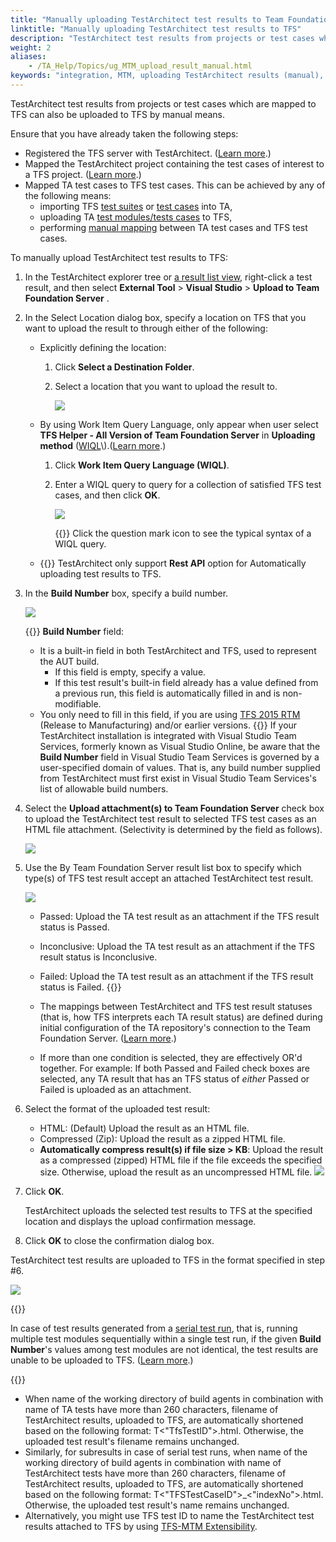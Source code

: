 ```yaml
--- 
title: "Manually uploading TestArchitect test results to Team Foundation Server"
linktitle: "Manually uploading TestArchitect test results to TFS"
description: "TestArchitect test results from projects or test cases which are mapped to TFS can also be uploaded to TFS by manual means."
weight: 2
aliases: 
    - /TA_Help/Topics/ug_MTM_upload_result_manual.html
keywords: "integration, MTM, uploading TestArchitect results (manual), uploading TestArchitect results (manual), Microsoft Test Manager, uploading TestArchitect results (manual)"
---
```


TestArchitect test results from projects or test cases which are mapped to TFS can also be uploaded to TFS by manual means.

Ensure that you have already taken the following steps:

-   Registered the TFS server with TestArchitect. \([Learn more](/user-guide/integration-with-third-party-tools/tfs-integration/on-premises-tfs-environment-configuration/authoring-test-procedures-under-on-premises-tfs/configuring-ta-for-a-tfs-connection).\)
-   Mapped the TestArchitect project containing the test cases of interest to a TFS project. \([Learn more](/user-guide/integration-with-third-party-tools/tfs-integration/on-premises-tfs-environment-configuration/authoring-test-procedures-under-on-premises-tfs/mapping-a-ta-project-to-a-tfs-project).\)
-   Mapped TA test cases to TFS test cases. This can be achieved by any of the following means:
    -   importing TFS [test suites](/user-guide/integration-with-third-party-tools/tfs-integration/on-premises-tfs-environment-configuration/authoring-test-procedures-under-on-premises-tfs/importing-tfs-test-suites) or [test cases](/user-guide/integration-with-third-party-tools/tfs-integration/on-premises-tfs-environment-configuration/authoring-test-procedures-under-on-premises-tfs/importing-tfs-test-cases) into TA,
    -   uploading TA [test modules/tests cases](/user-guide/integration-with-third-party-tools/tfs-integration/on-premises-tfs-environment-configuration/authoring-test-procedures-under-on-premises-tfs/uploading-ta-test-modules-test-cases-to-tfs) to TFS,
    -   performing [manual mapping](/user-guide/integration-with-third-party-tools/tfs-integration/on-premises-tfs-environment-configuration/running-tests-under-on-premises-tfs/mapping-ta-test-cases-to-tfs-test-cases) between TA test cases and TFS test cases.

To manually upload TestArchitect test results to TFS:

1.  In the TestArchitect explorer tree or [a result list view](/user-guide/projects-and-project-items/project-items/list-view/result-list-view/), right-click a test result, and then select **External Tool** \> **Visual Studio** \> **Upload to Team Foundation Server** .

2.  In the Select Location dialog box, specify a location on TFS that you want to upload the result to through either of the following:

    -   Explicitly defining the location:
        1.  Click **Select a Destination Folder**.
        2.  Select a location that you want to upload the result to.

            ![](/images/TA_Help/Images/ug_MTM_Select_Location_dlg_manual.png)

    -   By using Work Item Query Language, only appear when user select **TFS Helper - All Version of Team Foundation Server** in **Uploading method** \([WIQL](https://msdn.microsoft.com/en-us/library/bb130306(v=vs.90).aspx)\).\([Learn more](/user-guide/integration-with-third-party-tools/tfs-integration/on-premises-tfs-environment-configuration/running-tests-under-on-premises-tfs/uploading-testarchitect-test-results/work-item-query-reference).\)
        1.  Click **Work Item Query Language \(WIQL\)**.
        2.  Enter a WIQL query to query for a collection of satisfied TFS test cases, and then click **OK**.

            ![](/images/TA_Help/Images/WIQL_command_2.png)

            {{<tip>}} Click the question mark icon to see the typical syntax of a WIQL query.

    -   {{<note>}} TestArchitect only support **Rest API** option for Automatically uploading test results to TFS.
3.  In the **Build Number** box, specify a build number.

    ![](/images/TA_Help/Images/ug_MTM_build_number_enter.png)

    {{<note>}} **Build Number** field:

    -   It is a built-in field in both TestArchitect and TFS, used to represent the AUT build.
        -   If this field is empty, specify a value.
        -   If this test result's built-in field already has a value defined from a previous run, this field is automatically filled in and is non-modifiable.
    -   You only need to fill in this field, if you are using [TFS 2015 RTM](https://www.visualstudio.com/en-us/news/releasenotes/tfs2015-rtm-vs) \(Release to Manufacturing\) and/or earlier versions.
    {{<important>}} If your TestArchitect installation is integrated with Visual Studio Team Services, formerly known as Visual Studio Online, be aware that the **Build Number** field in Visual Studio Team Services is governed by a user-specified domain of values. That is, any build number supplied from TestArchitect must first exist in Visual Studio Team Services's list of allowable build numbers.

4.  Select the **Upload attachment\(s\) to Team Foundation Server** check box to upload the TestArchitect test result to selected TFS test cases as an HTML file attachment. \(Selectivity is determined by the field as follows\).

    ![](/images/TA_Help/Images/ug_MTM_upload_results_manual.png)

5.  Use the By Team Foundation Server result list box to specify which type\(s\) of TFS test result accept an attached TestArchitect test result.

    ![](/images/TA_Help/Images/ug_MTM_upload_results_manual_MTM_result_types.png)

    -   Passed: Upload the TA test result as an attachment if the TFS result status is Passed.
    -   Inconclusive: Upload the TA test result as an attachment if the TFS result status is Inconclusive.
    -   Failed: Upload the TA test result as an attachment if the TFS result status is Failed.
    {{<note>}}

    -   The mappings between TestArchitect and TFS test result statuses \(that is, how TFS interprets each TA result status\) are defined during initial configuration of the TA repository's connection to the Team Foundation Server. \([Learn more](/user-guide/integration-with-third-party-tools/tfs-integration/on-premises-tfs-environment-configuration/authoring-test-procedures-under-on-premises-tfs/configuring-ta-for-a-tfs-connection#choice_xrl_w5x_xs).\)
    -   If more than one condition is selected, they are effectively OR'd together. For example: If both Passed and Failed check boxes are selected, any TA result that has an TFS status of *either* Passed or Failed is uploaded as an attachment.
6.  Select the format of the uploaded test result:

    -   HTML: \(Default\) Upload the result as an HTML file.
    -   Compressed \(Zip\): Upload the result as a zipped HTML file.
    -   **Automatically compress result\(s\) if file size \> KB**: Upload the result as a compressed \(zipped\) HTML file if the file exceeds the specified size. Otherwise, upload the result as an uncompressed HTML file.
    ![](/images/TA_Help/Images/ug_MTM_upload_results_manual_attachment_type.png)

7.  Click **OK**.

    TestArchitect uploads the selected test results to TFS at the specified location and displays the upload confirmation message.

8.  Click **OK** to close the confirmation dialog box.


TestArchitect test results are uploaded to TFS in the format specified in step \#6.

![](/images/TA_Help/Images/ug_MTM_uploaded_results.png)

{{<caution>}}

In case of test results generated from a [serial test run](/user-guide/test-execution/methods-of-test-execution/executing-multiple-test-modules), that is, running multiple test modules sequentially within a single test run, if the given **Build Number**'s values among test modules are not identical, the test results are unable to be uploaded to TFS. \([Learn more](/user-guide/integration-with-third-party-tools/tfs-integration/troubleshooting-integration-with-tfs/unable-to-upload-test-results-to-tfs-due-to-mismatched-build-number-values).\)

{{<important>}}

-   When name of the working directory of build agents in combination with name of TA tests have more than 260 characters, filename of TestArchitect results, uploaded to TFS, are automatically shortened based on the following format: T<"TfsTestID"\>.html. Otherwise, the uploaded test result's filename remains unchanged.
-   Similarly, for subresults in case of serial test runs, when name of the working directory of build agents in combination with name of TestArchitect tests have more than 260 characters, filename of TestArchitect results, uploaded to TFS, are automatically shortened based on the following format: T<"TFSTestCaseID"\>\_<"indexNo"\>.html. Otherwise, the uploaded test result's name remains unchanged.
-   Alternatively, you might use TFS test ID to name the TestArchitect test results attached to TFS by using [TFS-MTM Extensibility](/user-guide/integration-with-third-party-tools/tfs-integration/additional-features-of-tfs-mtm/ta-tfs-extensibility/).




